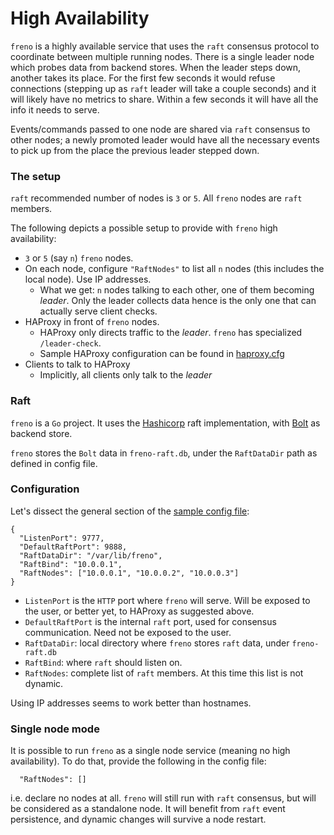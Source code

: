 # High Availability

`freno` is a highly available service that uses the `raft` consensus protocol to coordinate between multiple running nodes. There is a single leader node which probes data from backend stores. When the leader steps down, another takes its place. For the first few seconds it would refuse connections (stepping up as `raft` leader will take a couple seconds) and it will likely have no metrics to share. Within a few seconds it will have all the info it needs to serve.

Events/commands passed to one node are shared via `raft` consensus to other nodes; a newly promoted leader would have all the necessary events to pick up from the place the previous leader stepped down.

### The setup

`raft` recommended number of nodes is `3` or `5`. All `freno` nodes are `raft` members.

The following depicts a possible setup to provide with `freno` high availability:

- `3` or `5` (say `n`) `freno` nodes.
- On each node, configure `"RaftNodes"` to list all `n` nodes (this includes the local node). Use IP addresses.
  - What we get: `n` nodes talking to each other, one of them becoming _leader_. Only the leader collects data hence is the only one that can actually serve client checks.
- HAProxy in front of `freno` nodes.
  - HAProxy only directs traffic to the _leader_. `freno` has specialized `/leader-check`.
  - Sample HAProxy configuration can be found in [haproxy.cfg](../resources/haproxy.cfg)
- Clients to talk to HAProxy
  - Implicitly, all clients only talk to the _leader_

### Raft

`freno` is a `Go` project. It uses the [Hashicorp](https://github.com/hashicorp/raft) raft implementation, with [Bolt](https://github.com/boltdb/bolt) as backend store.

`freno` stores the `Bolt` data in `freno-raft.db`, under the `RaftDataDir` path as defined in config file.


### Configuration

Let's dissect the general section of the [sample config file](../resources/freno.conf.sample.json):


```
{
  "ListenPort": 9777,
  "DefaultRaftPort": 9888,
  "RaftDataDir": "/var/lib/freno",
  "RaftBind": "10.0.0.1",
  "RaftNodes": ["10.0.0.1", "10.0.0.2", "10.0.0.3"]
}
```

- `ListenPort` is the `HTTP` port where `freno` will serve. Will be exposed to the user, or better yet, to HAProxy as suggested above.
- `DefaultRaftPort` is the internal `raft` port, used for consensus communication. Need not be exposed to the user.
- `RaftDataDir`: local directory where `freno` stores `raft` data, under `freno-raft.db`
- `RaftBind`: where `raft` should listen on.
- `RaftNodes`: complete list of `raft` members. At this time this list is not dynamic.

Using IP addresses seems to work better than hostnames.

### Single node mode

It is possible to run `freno` as a single node service (meaning no high availability). To do that, provide the following in the config file:

```
  "RaftNodes": []
```

i.e. declare no nodes at all. `freno` will still run with `raft` consensus, but will be considered as a standalone node. It will benefit from `raft` event persistence, and dynamic changes will survive a node restart.
